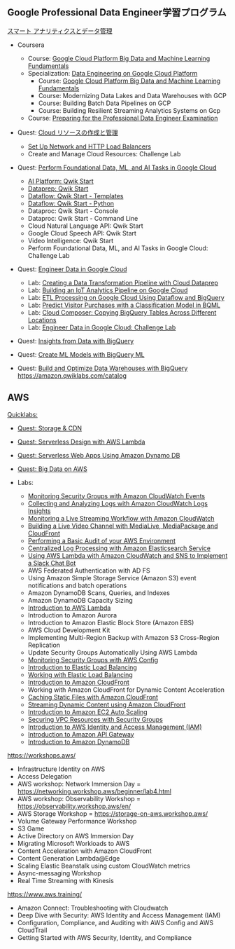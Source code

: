 ## Google Professional Data Engineer学習プログラム 
[スマート アナリティクスとデータ管理](https://cloud.google.com/training/data-ml?hl=ja#data-engineer-learning-path)

- Coursera
  - Course: [Google Cloud Platform Big Data and Machine Learning Fundamentals](https://www.coursera.org/learn/gcp-big-data-ml-fundamentals)
  - Specialization: [Data Engineering on Google Cloud Platform](https://www.coursera.org/specializations/gcp-data-machine-learning)
    - Course: [Google Cloud Platform Big Data and Machine Learning Fundamentals](https://www.coursera.org/learn/gcp-big-data-ml-fundamentals)
    - Course: Modernizing Data Lakes and Data Warehouses with GCP
    - Course: Building Batch Data Pipelines on GCP
    - Course: Building Resilient Streaming Analytics Systems on Gcp
  - Course: [Preparing for the Professional Data Engineer Examination](https://www.coursera.org/learn/preparing-cloud-professional-data-engineer-exam)


- Quest: [Cloud リソースの作成と管理](https://google.qwiklabs.com/focuses/12007?parent=catalog)
  - [Set Up Network and HTTP Load Balancers](https://google.qwiklabs.com/focuses/12007?parent=catalog)
  - Create and Manage Cloud Resources: Challenge Lab
- Quest: [Perform Foundational Data, ML, and AI Tasks in Google Cloud](https://google.qwiklabs.com/quests/117)
  - [AI Platform: Qwik Start](https://google.qwiklabs.com/focuses/581?parent=catalog)
  - [Dataprep: Qwik Start](https://google.qwiklabs.com/focuses/584?parent=catalog)
  - [Dataflow: Qwik Start - Templates](https://google.qwiklabs.com/focuses/1101?parent=catalog)
  - [Dataflow: Qwik Start - Python](https://google.qwiklabs.com/focuses/1100?parent=catalog)
  - Dataproc: Qwik Start - Console
  - Dataproc: Qwik Start - Command Line
  - Cloud Natural Language API: Qwik Start
  - Google Cloud Speech API: Qwik Start
  - Video Intelligence: Qwik Start
  - Perform Foundational Data, ML, and AI Tasks in Google Cloud: Challenge Lab
- Quest: [Engineer Data in Google Cloud](https://google.qwiklabs.com/quests/132)
  - Lab: [Creating a Data Transformation Pipeline with Cloud Dataprep](https://google.qwiklabs.com/focuses/4415?parent=catalog)
  - Lab: [Building an IoT Analytics Pipeline on Google Cloud](https://google.qwiklabs.com/focuses/605?parent=catalog)
  - Lab: [ETL Processing on Google Cloud Using Dataflow and BigQuery](https://google.qwiklabs.com/focuses/3460?parent=catalog)
  - Lab: [Predict Visitor Purchases with a Classification Model in BQML](https://google.qwiklabs.com/focuses/1794?parent=catalog)
  - Lab: [Cloud Composer: Copying BigQuery Tables Across Different Locations](https://google.qwiklabs.com/focuses/3528?parent=catalog)
  - Lab: [Engineer Data in Google Cloud: Challenge Lab](https://google.qwiklabs.com/focuses/12379?parent=catalog)
- Quest: [Insights from Data with BigQuery](https://google.qwiklabs.com/quests/123)
- Quest: [Create ML Models with BigQuery ML](https://google.qwiklabs.com/quests/146)
- Quest: [Build and Optimize Data Warehouses with BigQuery](https://google.qwiklabs.com/quests/147)
https://amazon.qwiklabs.com/catalog

## AWS

[Quicklabs:](https://www.qwiklabs.com/catalog?cloud=AWS&per_page=50)

- [Quest: Storage & CDN](https://amazon.qwiklabs.com/quests/9)
- [Quest: Serverless Design with AWS Lambda](https://amazon.qwiklabs.com/quests/17)
- [Quest: Serverless Web Apps Using Amazon Dynamo DB](https://amazon.qwiklabs.com/quests/21)
- [Quest: Big Data on AWS](https://amazon.qwiklabs.com/quests/5)

- Labs:
  - [Monitoring Security Groups with Amazon CloudWatch Events](https://www.qwiklabs.com/focuses/15504?catalog_rank=%7B%22rank%22%3A1%2C%22num_filters%22%3A1%2C%22has_search%22%3Atrue%7D&parent=catalog&search_id=10847282)
  - [Collecting and Analyzing Logs with Amazon CloudWatch Logs Insights](https://www.qwiklabs.com/focuses/15723?catalog_rank=%7B%22rank%22%3A1%2C%22num_filters%22%3A1%2C%22has_search%22%3Atrue%7D&parent=catalog&search_id=10847693)
  - [Monitoring a Live Streaming Workflow with Amazon CloudWatch](https://www.qwiklabs.com/focuses/15884?catalog_rank=%7B%22rank%22%3A1%2C%22num_filters%22%3A1%2C%22has_search%22%3Atrue%7D&parent=catalog&search_id=10903683)
  - [Building a Live Video Channel with MediaLive, MediaPackage and CloudFront](https://www.qwiklabs.com/focuses/15593?catalog_rank=%7B%22rank%22%3A1%2C%22num_filters%22%3A0%2C%22has_search%22%3Atrue%7D&parent=catalog&search_id=10924515)
  - [Performing a Basic Audit of your AWS Environment](https://www.qwiklabs.com/focuses/14162?catalog_rank=%7B%22rank%22%3A1%2C%22num_filters%22%3A1%2C%22has_search%22%3Atrue%7D&parent=catalog&search_id=10924310)
  - [Centralized Log Processing with Amazon Elasticsearch Service](https://www.qwiklabs.com/focuses/15602?catalog_rank=%7B%22rank%22%3A1%2C%22num_filters%22%3A0%2C%22has_search%22%3Atrue%7D&parent=catalog&search_id=11028300)
  - [Using AWS Lambda with Amazon CloudWatch and SNS to Implement a Slack Chat Bot](https://www.qwiklabs.com/focuses/17697?catalog_rank=%7B%22rank%22%3A1%2C%22num_filters%22%3A1%2C%22has_search%22%3Atrue%7D&parent=catalog&search_id=10959359)
  - AWS Federated Authentication with AD FS
  - Using Amazon Simple Storage Service (Amazon S3) event notifications and batch operations
  - Amazon DynamoDB Scans, Queries, and Indexes
  - Amazon DynamoDB Capacity Sizing
  - [Introduction to AWS Lambda](https://www.qwiklabs.com/focuses/16506?parent=catalog)
  - Introduction to Amazon Aurora
  - Introduction to Amazon Elastic Block Store (Amazon EBS)
  - AWS Cloud Development Kit
  - Implementing Multi-Region Backup with Amazon S3 Cross-Region Replication
  - Update Security Groups Automatically Using AWS Lambda
  - [Monitoring Security Groups with AWS Config](https://www.qwiklabs.com/focuses/17923?catalog_rank=%7B%22rank%22%3A1%2C%22num_filters%22%3A0%2C%22has_search%22%3Atrue%7D&parent=catalog&search_id=10812115)
  - [Introduction to Elastic Load Balancing](https://amazon.qwiklabs.com/focuses/16489?catalog_rank=%7B%22rank%22%3A1%2C%22num_filters%22%3A0%2C%22has_search%22%3Atrue%7D&parent=catalog&search_id=10697433)
  - [Working with Elastic Load Balancing](https://www.qwiklabs.com/focuses/14125?catalog_rank=%7B%22rank%22%3A17%2C%22num_filters%22%3A0%2C%22has_search%22%3Atrue%7D&parent=catalog&search_id=10765208)
  - [Introduction to Amazon CloudFront](https://amazon.qwiklabs.com/focuses/15612?catalog_rank=%7B%22rank%22%3A1%2C%22num_filters%22%3A0%2C%22has_search%22%3Atrue%7D&parent=catalog&search_id=10749653)
  - Working with Amazon CloudFront for Dynamic Content Acceleration
  - [Caching Static Files with Amazon CloudFront](https://www.qwiklabs.com/focuses/15568?parent=catalog)
  - [Streaming Dynamic Content using Amazon CloudFront](https://amazon.qwiklabs.com/focuses/16220?catalog_rank=%7B%22rank%22%3A1%2C%22num_filters%22%3A0%2C%22has_search%22%3Atrue%7D&parent=catalog&search_id=10750020)
  - [Introduction to Amazon EC2 Auto Scaling](https://www.qwiklabs.com/focuses/14834?catalog_rank=%7B%22rank%22%3A1%2C%22num_filters%22%3A1%2C%22has_search%22%3Atrue%7D&parent=catalog&search_id=10765006)
  - [Securing VPC Resources with Security Groups](https://www.qwiklabs.com/focuses/16200?catalog_rank=%7B%22rank%22%3A1%2C%22num_filters%22%3A0%2C%22has_search%22%3Atrue%7D&parent=catalog&search_id=10765348)
  - [Introduction to AWS Identity and Access Management (IAM)](https://amazon.qwiklabs.com/focuses/18002?catalog_rank=%7B%22rank%22%3A1%2C%22num_filters%22%3A0%2C%22has_search%22%3Atrue%7D&parent=catalog&search_id=10708808)
  - [Introduction to Amazon API Gateway](https://amazon.qwiklabs.com/focuses/10383?parent=catalog)
  - [Introduction to Amazon DynamoDB](https://amazon.qwiklabs.com/focuses/14815?parent=catalog)

https://workshops.aws/

- Infrastructure Identity on AWS
- Access Delegation
- AWS workshop: Network Immersion Day = https://networking.workshop.aws/beginner/lab4.html
- AWS workshop: Observability Workshop = https://observability.workshop.aws/en/
- AWS Storage Workshop = https://storage-on-aws.workshop.aws/
- Volume Gateway Performance Workshop
- S3 Game
- Active Directory on AWS Immersion Day
- Migrating Microsoft Workloads to AWS
- Content Acceleration with Amazon CloudFront
- Content Generation Lambda@Edge
- Scaling Elastic Beanstalk using custom CloudWatch metrics
- Async-messaging Workshop
- Real Time Streaming with Kinesis

https://www.aws.training/

- Amazon Connect: Troubleshooting with Cloudwatch
- Deep Dive with Security: AWS Identity and Access Management (IAM)
- Configuration, Compliance, and Auditing with AWS Config and AWS CloudTrail
- Getting Started with AWS Security, Identity, and Compliance


